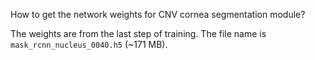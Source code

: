 How to get the network weights for CNV cornea segmentation module? 

The weights are from the last step of training. The file name is ``mask_rcnn_nucleus_0040.h5`` (~171 MB). 
